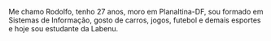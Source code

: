 Me chamo Rodolfo, tenho 27 anos, moro em Planaltina-DF, sou formado em Sistemas de Informação, gosto de carros, jogos, futebol e demais esportes e hoje sou estudante da Labenu.